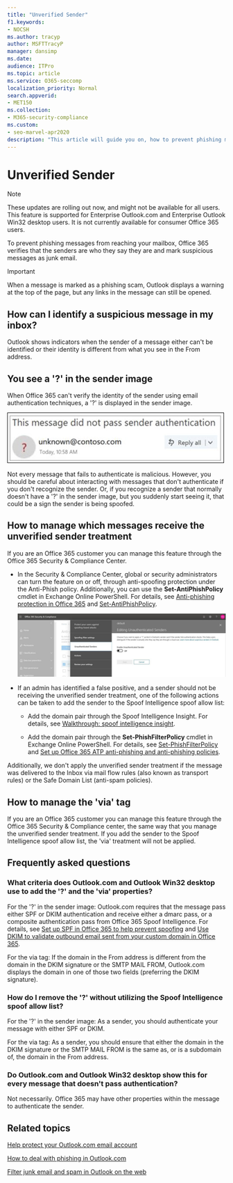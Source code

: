 ```yaml
---
title: "Unverified Sender"
f1.keywords:
- NOCSH
ms.author: tracyp
author: MSFTTracyP
manager: dansimp
ms.date:
audience: ITPro
ms.topic: article
ms.service: O365-seccomp
localization_priority: Normal
search.appverid:
- MET150
ms.collection:
- M365-security-compliance
ms.custom:
- seo-marvel-apr2020
description: "This article will guide you on, how to prevent phishing messages from reaching your mailbox, Outlook.com and Outlook on the web."
---
```


# Unverified Sender

> [!NOTE]
> These updates are rolling out now, and might not be available for all users. This feature is supported for Enterprise Outlook.com and Enterprise Outlook Win32 desktop users. It is not currently available for consumer Office 365 users.

To prevent phishing messages from reaching your mailbox, Office 365 verifies that the senders are who they say they are and mark suspicious messages as junk email.

> [!IMPORTANT]
> When a message is marked as a phishing scam, Outlook displays a warning at the top of the page, but any links in the message can still be opened.

## How can I identify a suspicious message in my inbox?

Outlook shows indicators when the sender of a message either can't be identified or their identity is different from what you see in the From address.

## You see a '?' in the sender image

When Office 365 can't verify the identity of the sender using email authentication techniques, a '?' is displayed in the sender image.

![Message did not pass verification](../../media/message-did-not-pass-verification.jpg)

Not every message that fails to authenticate is malicious. However, you should be careful about interacting with messages that don't authenticate if you don't recognize the sender. Or, if you recognize a sender that normally doesn't have a '?' in the sender image, but you suddenly start seeing it, that could be a sign the sender is being spoofed.

## How to manage which messages receive the unverified sender treatment 

If you are an Office 365 customer you can manage this feature through the Office 365 Security & Compliance Center.

- In the Security & Compliance Center, global or security administrators can turn the feature on or off, through anti-spoofing protection under the Anti-Phish policy. Additionally, you can use the **Set-AntiPhishPolicy** cmdlet in Exchange Online PowerShell. For details, see [Anti-phishing protection in Office 365](anti-phishing-protection.md) and [Set-AntiPhishPolicy](https://docs.microsoft.com/powershell/module/exchange/set-antiphishpolicy).

    ![Editing unauthenticated senders in the graphic interface.](../../media/unverified-sender-article-editing-unauthenticated-senders.jpg)

- If an admin has identified a false positive, and a sender should not be receiving the unverified sender treatment, one of the following actions can be taken to add the sender to the Spoof Intelligence spoof allow list:

  - Add the domain pair through the Spoof Intelligence Insight. For details, see [Walkthrough: spoof intelligence insight](walkthrough-spoof-intelligence-insight.md).

  - Add the domain pair through the **Set-PhishFilterPolicy** cmdlet in Exchange Online PowerShell. For details, see [Set-PhishFilterPolicy](https://docs.microsoft.com/powershell/module/exchange/set-phishfilterpolicy) and [Set up Office 365 ATP anti-phishing and anti-phishing policies](set-up-anti-phishing-policies.md).

Additionally, we don't apply the unverified sender treatment if the message was delivered to the Inbox via mail flow rules (also known as transport rules) or the Safe Domain List (anti-spam policies).

## How to manage the 'via' tag 

If you are an Office 365 customer you can manage this feature through the Office 365 Security & Compliance center, the same way that you manage the unverified sender treatment. If you add the sender to the Spoof Intelligence spoof allow list, the 'via' treatment will not be applied.

## Frequently asked questions

### What criteria does Outlook.com and Outlook Win32 desktop use to add the '?' and the 'via' properties?

For the '?' in the sender image:  Outlook.com requires that the message pass either SPF or DKIM authentication and receive either a dmarc pass, or a composite authentication pass from Office 365 Spoof Intelligence. For details, see [Set up SPF in Office 365 to help prevent spoofing](set-up-spf-in-office-365-to-help-prevent-spoofing.md) and [Use DKIM to validate outbound email sent from your custom domain in Office 365](use-dkim-to-validate-outbound-email.md).

For the via tag: If the domain in the From address is different from the domain in the DKIM signature or the SMTP MAIL FROM, Outlook.com displays the domain in one of those two fields (preferring the DKIM signature).

### How do I remove the '?' without utilizing the Spoof Intelligence spoof allow list?

For the '?' in the sender image: As a sender, you should authenticate your message with either SPF or DKIM.

For the via tag: As a sender, you should ensure that either the domain in the DKIM signature or the SMTP MAIL FROM is the same as, or is a subdomain of, the domain in the From address.

### Do Outlook.com and Outlook Win32 desktop show this for every message that doesn't pass authentication?

Not necessarily. Office 365 may have other properties within the message to authenticate the sender.

## Related topics

[Help protect your Outlook.com email account](https://support.microsoft.com/office/a4f20fc5-4307-4ece-8231-6d4d4bd8a9ba)

[How to deal with phishing in Outlook.com](https://support.microsoft.com/office/0d882ea5-eedc-4bed-aebc-079ffa1105a3)

[Filter junk email and spam in Outlook on the web](https://support.microsoft.com/office/db786e79-54e2-40cc-904f-d89d57b7f41d)
